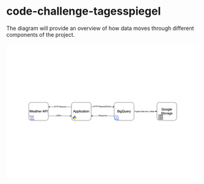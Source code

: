 # code-challenge-tagesspiegel

The diagram will provide an overview of how data moves through different components of the project.

![Alt Text](./Pipeline%20Diagram.drawio.png)